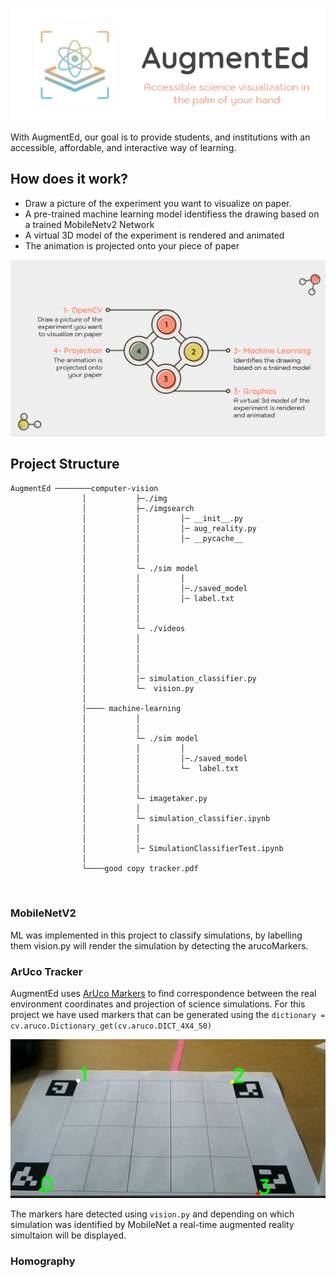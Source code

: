 

![AugmentEd](./computer-vision/img/logo-removebg-preview.jpg)

With AugmentEd, our goal is to provide students, and institutions with an accessible, affordable, and interactive way of learning.

## How does it work?

- Draw a picture of the experiment you want to visualize on paper. 
- A pre-trained machine learning model identifiess the drawing based on a trained MobileNetv2 Network
- A virtual 3D model of the experiment is rendered and animated 
- The animation is projected onto your piece of paper

![](./computer-vision/img/how_to.png)

## Project Structure 

```
AugmentEd ────────computer-vision
                │           ├─./img
                │           ├─./imgsearch   
                │           │         │─ __init__.py
                │           │         │─ aug_reality.py
                │           │         │─ __pycache__
                │           │
                │           │
                │           └─ ./sim model
                │           │         │  
                │           │         │─./saved_model
                │           │         │─ label.txt
                │           │
                │           │
                │           └─ ./videos
                │           │      
                │           │       
                │           │             
                │           │    
                │           │─ simulation_classifier.py  
                │           └─  vision.py   
                │ 
                │──── machine-learning
                │           │
                │           │
                │           └─ ./sim model
                │           │         │  
                │           │         │─./saved_model
                │           │         └─  label.txt
                │           │
                │           │
                │           └─ imagetaker.py
                │           │  
                │           └─ simulation_classifier.ipynb         
                │           │             
                │           │    
                │           │─ SimulationClassifierTest.ipynb  
                │
                └────good copy tracker.pdf

   
```

### MobileNetV2

ML was implemented in this project to classify simulations, by labelling them vision.py will render the simulation by detecting the arucoMarkers.

### ArUco Tracker

AugmentEd uses [ArUco Markers](https://docs.opencv.org/master/d5/dae/tutorial_aruco_detection.html) to find correspondence between the real environment coordinates and projection of science simulations. For this project we have used markers that can be generated using the `dictionary = cv.aruco.Dictionary_get(cv.aruco.DICT_4X4_50)`

![](./computer-vision/img/aruco_markers.png)

The markers hare detected using `vision.py` and depending on which simulation was identified by MobileNet a real-time augmented reality simultaion will be displayed.



### Homography
